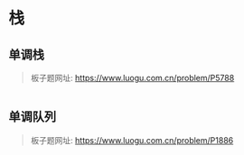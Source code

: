 # 栈

## 单调栈

> 板子题网址: https://www.luogu.com.cn/problem/P5788

```cpp

```

## 单调队列

> 板子题网址: https://www.luogu.com.cn/problem/P1886

```cpp

```
